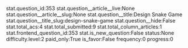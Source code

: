 stat.question_id:353
stat.question__article__live:None
stat.question__article__slug:None
stat.question__title:Design Snake Game
stat.question__title_slug:design-snake-game
stat.question__hide:False
stat.total_acs:4
stat.total_submitted:9
stat.total_column_articles:1
stat.frontend_question_id:353
stat.is_new_question:False
status:None
difficulty.level:2
paid_only:True
is_favor:False
frequency:0
progress:0
